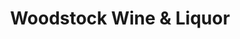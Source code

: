 ---
title: "Woodstock Wine & Liquor"
url: /woodstock/woodstock-wine-und-liquor/
shop: Spirituosen
---